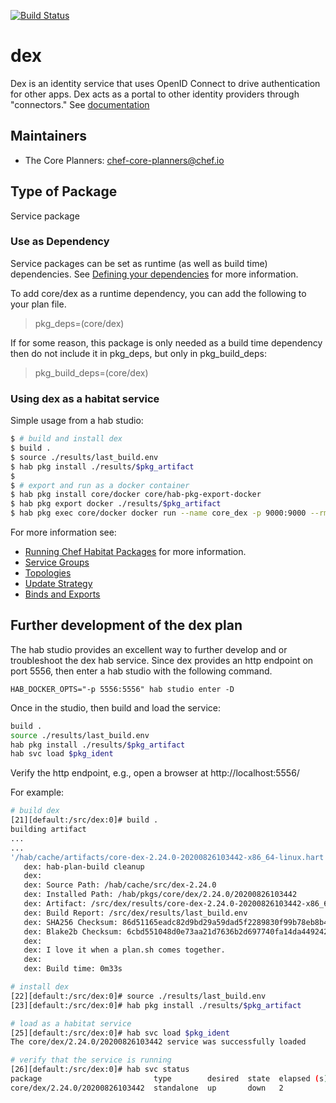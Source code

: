 [![Build Status](https://dev.azure.com/chefcorp-partnerengineering/Chef%20Base%20Plans/_apis/build/status/chef-base-plans.dex?branchName=master)](https://dev.azure.com/chefcorp-partnerengineering/Chef%20Base%20Plans/_build/latest?definitionId=206&branchName=master)

# dex

Dex is an identity service that uses OpenID Connect to drive authentication for other apps.  Dex acts as a portal to other identity providers through "connectors."   See [documentation](https://github.com/dexidp/dex)

## Maintainers

* The Core Planners: <chef-core-planners@chef.io>

## Type of Package

Service package

### Use as Dependency

Service packages can be set as runtime (as well as build time) dependencies. See [Defining your dependencies](https://www.habitat.sh/docs/developing-packages/developing-packages/#sts=Define%20Your%20Dependencies) for more information.

To add core/dex as a runtime dependency, you can add the following to your plan file.

> pkg_deps=(core/dex)

If for some reason, this package is only needed as a build time dependency then do not include it in pkg_deps, but only in pkg_build_deps:

> pkg_build_deps=(core/dex)

### Using dex as a habitat service

Simple usage from a hab studio:

```bash
$ # build and install dex
$ build .
$ source ./results/last_build.env
$ hab pkg install ./results/$pkg_artifact
$
$ # export and run as a docker container
$ hab pkg install core/docker core/hab-pkg-export-docker
$ hab pkg export docker ./results/$pkg_artifact
$ hab pkg exec core/docker docker run --name core_dex -p 9000:9000 --rm -de HAB_LICENSE=accept core/dex
```

For more information see:

* [Running Chef Habitat Packages](https://www.habitat.sh/docs/using-habitat/using-packages/) for more information.
* [Service Groups](https://www.habitat.sh/docs/using-habitat/service-groups/)
* [Topologies](https://www.habitat.sh/docs/using-habitat/topologies/)
* [Update Strategy](https://www.habitat.sh/docs/using-habitat/using-updates/)
* [Binds and Exports](https://www.habitat.sh/docs/developing-packages/#runtime-binds-and-exports)

## Further development of the dex plan

The hab studio provides an excellent way to further develop and or troubleshoot the dex hab service.  Since dex provides an http endpoint on port 5556, then enter a hab studio with the following command.

``HAB_DOCKER_OPTS="-p 5556:5556" hab studio enter -D``

Once in the studio, then build and load the service:

```bash
build .
source ./results/last_build.env
hab pkg install ./results/$pkg_artifact
hab svc load $pkg_ident
```

Verify the http endpoint, e.g., open a browser at http://localhost:5556/

For example:

```bash
# build dex
[21][default:/src/dex:0]# build .
building artifact
...
...
'/hab/cache/artifacts/core-dex-2.24.0-20200826103442-x86_64-linux.hart' -> '/src/dex/results/core-dex-2.24.0-20200826103442-x86_64-linux.hart'
   dex: hab-plan-build cleanup
   dex: 
   dex: Source Path: /hab/cache/src/dex-2.24.0
   dex: Installed Path: /hab/pkgs/core/dex/2.24.0/20200826103442
   dex: Artifact: /src/dex/results/core-dex-2.24.0-20200826103442-x86_64-linux.hart
   dex: Build Report: /src/dex/results/last_build.env
   dex: SHA256 Checksum: 86d51165eadc82d9bd29a59dad5f2289830f99b78eb8b4b5bc0754977170c3fd
   dex: Blake2b Checksum: 6cbd551048d0e73aa21d7636b2d697740fa14da449242b6a1c5e7bf291afed0b
   dex: 
   dex: I love it when a plan.sh comes together.
   dex: 
   dex: Build time: 0m33s

# install dex
[22][default:/src/dex:0]# source ./results/last_build.env
[23][default:/src/dex:0]# hab pkg install ./results/$pkg_artifact

# load as a habitat service
[25][default:/src/dex:0]# hab svc load $pkg_ident
The core/dex/2.24.0/20200826103442 service was successfully loaded

# verify that the service is running
[26][default:/src/dex:0]# hab svc status
package                         type        desired  state  elapsed (s)  pid     group
core/dex/2.24.0/20200826103442  standalone  up       down   2            <none>  dex.default
```
